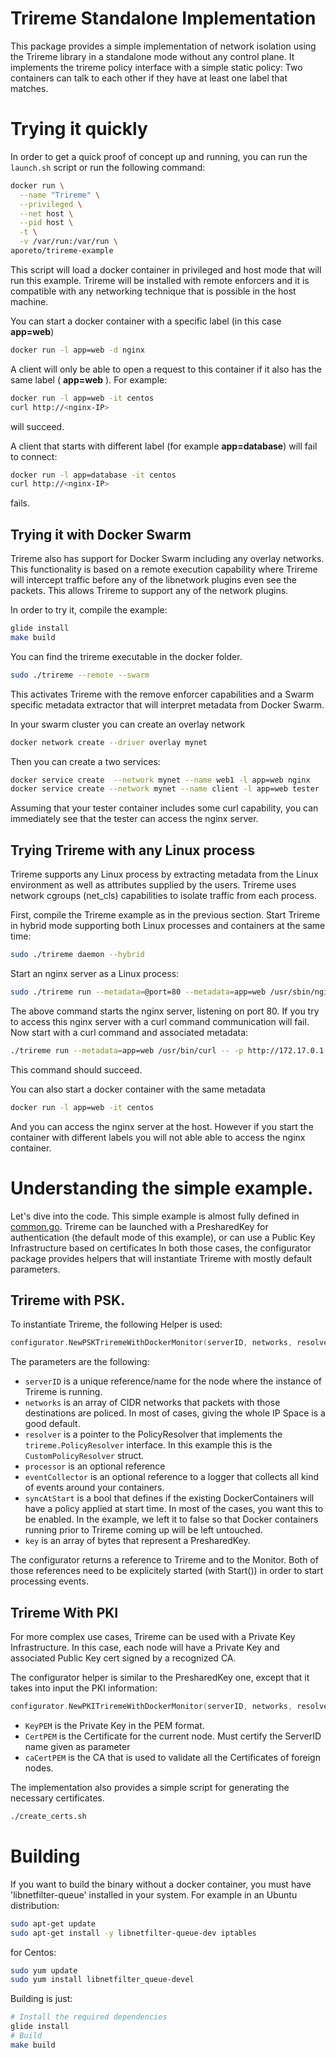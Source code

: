 # Trireme Standalone Implementation

This package provides a simple implementation of network isolation using the
Trireme library in a standalone mode without any control plane. It implements
the trireme policy interface with a simple static policy: Two containers can
talk to each other if they have at least one label that matches.


# Trying it quickly

In order to get a quick proof of concept up and running, you can run the `launch.sh` script or run the following command:

```bash
docker run \
  --name "Trireme" \
  --privileged \
  --net host \
  --pid host \
  -t \
  -v /var/run:/var/run \
aporeto/trireme-example

```

This script will load a docker container in privileged and host mode that will run this example. Trireme
will be installed with remote enforcers and it is compatible with any networking technique that is 
possible in the host machine.

You can start a docker container with a specific label (in this case **app=web**)

```bash
docker run -l app=web -d nginx
```

A client will only be able to open a request to this container if it also has the same label ( **app=web** ). For example:

```bash
docker run -l app=web -it centos
curl http://<nginx-IP>
```
will succeed.

A client that starts with different label (for example **app=database**) will fail to connect:

```bash
docker run -l app=database -it centos
curl http://<nginx-IP>
```
fails.

## Trying it with Docker Swarm

Trireme also has support for Docker Swarm including any overlay networks. This functionality is
based on a remote execution capability where Trireme will intercept traffic before any
of the libnetwork plugins even see the packets. This allows Trireme to support any of the
network plugins.

In order to try it, compile the example:

```bash
glide install
make build
```

You can find the trireme executable in the docker folder.

```bash
sudo ./trireme --remote --swarm
```

This activates Trireme with the remove enforcer capabilities and a Swarm specific
metadata extractor that will interpret metadata from Docker Swarm.

In your swarm cluster you can create an overlay network
```bash
docker network create --driver overlay mynet
```

Then you can create a two services:
```bash
docker service create  --network mynet --name web1 -l app=web nginx
docker service create --network mynet --name client -l app=web tester
```

Assuming that your tester container includes some curl capability, you can immediately
see that the tester can access the nginx server.

## Trying Trireme with any Linux process

Trireme supports any Linux process by extracting metadata from the Linux environment as 
well as attributes supplied by the users. Trireme uses network cgroups (net_cls) capabilities
to isolate traffic from each process. 

First, compile the Trireme example as in the previous section. Start Trireme in hybrid mode
supporting both Linux processes and containers at the same time:

```bash
sudo ./trireme daemon --hybrid
```

Start an nginx server as a Linux process:

```bash
sudo ./trireme run --metadata=@port=80 --metadata=app=web /usr/sbin/nginx  -- '-g daemon off;'
```

The above command starts the nginx server, listening on port 80. If you try to access this nginx
server with a curl command communication will fail. Now start with a curl command and associated
metadata:

```bash
./trireme run --metadata=app=web /usr/bin/curl -- -p http://172.17.0.1
```
This command should succeed. 

You can also start a docker container with the same metadata
```bash
docker run -l app=web -it centos
```

And you can access the nginx server at the host. However if you start the container
with different labels you will not able able to access the nginx container.

# Understanding the simple example.

Let's dive into the code. This simple example is almost fully defined in [common.go](common/common.go).
Trireme can be launched with a PresharedKey for authentication (the default mode of this example), or can use a Public Key Infrastructure based on certificates
In both those cases, the configurator package provides helpers that will instantiate Trireme with mostly default parameters.

## Trireme with PSK.

To instantiate Trireme, the following Helper is used:
```go
configurator.NewPSKTriremeWithDockerMonitor(serverID, networks, resolver, processor, eventCollector, syncAtStart, key)
```
The parameters are the following:
* `serverID` is a unique reference/name for the node where the instance of Trireme is running.
* `networks` is an array of CIDR networks that packets with those destinations are policed. In most of cases, giving the whole IP Space is a good default.
* `resolver` is a pointer to the PolicyResolver that implements the `trireme.PolicyResolver` interface. In this example this is the `CustomPolicyResolver` struct.
* `processor` is an optional reference
* `eventCollector` is an optional reference to a logger that collects all kind of events around your containers.
* `syncAtStart` is a bool that defines if the existing DockerContainers will have a policy applied at start time. In most of the cases, you want this to be enabled. In the example, we left it to false so that Docker containers running prior to Trireme coming up will be left untouched.
* `key` is an array of bytes that represent a PresharedKey.

The configurator returns a reference to Trireme and to the Monitor. Both of those references need to be explicitely started (with Start()) in order to start processing events.

## Trireme With PKI

For more complex use cases, Trireme can be used with a Private Key Infrastructure. In this case, each node will have a Private Key and associated Public Key cert signed by a recognized CA.

The configurator helper is similar to the PresharedKey one, except that it takes into input the PKI information:

```go
configurator.NewPKITriremeWithDockerMonitor(serverID, networks, resolver, processor, eventCollector, syncAtStart, keyPEM, certPEM, caCertPEM)
```

* `KeyPEM` is the Private Key in the PEM format.
* `CertPEM` is the Certificate for the current node. Must certify the ServerID name given as parameter
* `caCertPEM` is the CA that is used to validate all the Certificates of foreign nodes.

The implementation also provides a simple script for generating the necessary
certificates.


```bash
./create_certs.sh
```

# Building

If you want to build the binary without a docker container, you must have 'libnetfilter-queue' installed in your system. For example in an Ubuntu distribution:

```bash
sudo apt-get update
sudo apt-get install -y libnetfilter-queue-dev iptables
```

for Centos:
```bash
sudo yum update
sudo yum install libnetfilter_queue-devel
```

Building is just:

```bash
# Install the required dependencies
glide install
# Build
make build
```
